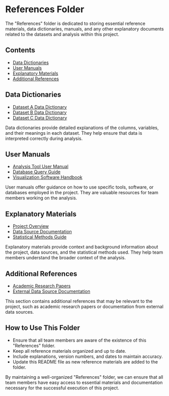 # References Folder

The "References" folder is dedicated to storing essential reference materials, data dictionaries, manuals, and any other explanatory documents related to the datasets and analysis within this project.

## Contents

- [Data Dictionaries](#data-dictionaries)
- [User Manuals](#user-manuals)
- [Explanatory Materials](#explanatory-materials)
- [Additional References](#additional-references)

## Data Dictionaries

- [Dataset A Data Dictionary](data_dictionary_dataset_a.md)
- [Dataset B Data Dictionary](data_dictionary_dataset_b.md)
- [Dataset C Data Dictionary](data_dictionary_dataset_c.md)

Data dictionaries provide detailed explanations of the columns, variables, and their meanings in each dataset. They help ensure that data is interpreted correctly during analysis.

## User Manuals

- [Analysis Tool User Manual](analysis_tool_manual.pdf)
- [Database Query Guide](database_query_guide.docx)
- [Visualization Software Handbook](visualization_software_handbook.pdf)

User manuals offer guidance on how to use specific tools, software, or databases employed in the project. They are valuable resources for team members working on the analysis.

## Explanatory Materials

- [Project Overview](project_overview.pdf)
- [Data Source Documentation](data_source_documentation.doc)
- [Statistical Methods Guide](statistical_methods_guide.pdf)

Explanatory materials provide context and background information about the project, data sources, and the statistical methods used. They help team members understand the broader context of the analysis.

## Additional References

- [Academic Research Papers](academic_papers/)
- [External Data Source Documentation](external_data_sources/)

This section contains additional references that may be relevant to the project, such as academic research papers or documentation from external data sources.

## How to Use This Folder

- Ensure that all team members are aware of the existence of this "References" folder.
- Keep all reference materials organized and up to date.
- Include explanations, version numbers, and dates to maintain accuracy.
- Update this README file as new reference materials are added to the folder.

By maintaining a well-organized "References" folder, we can ensure that all team members have easy access to essential materials and documentation necessary for the successful execution of this project.
